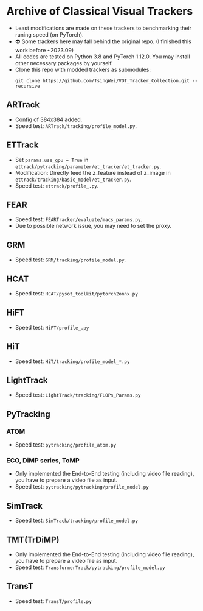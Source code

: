 # Archive of Classical Visual Trackers
- Least modifications are made on these trackers to benchmarking their runing speed (on PyTorch).
- :alien: Some trackers here may fall behind the original repo. (I finished this work before ~2023.09)
- All codes are tested on Python 3.8 and PyTorch 1.12.0. You may install other necessary packages by yourself.
- Clone this repo with modded trackers as submodules:
    ```
    git clone https://github.com/TsingWei/VOT_Tracker_Collection.git --recursive
    ```

## ARTrack
- Config of 384x384 added.
- Speed test: `ARTrack/tracking/profile_model.py`.

## ETTrack
- Set `params.use_gpu = True` in `ettrack/pytracking/parameter/et_tracker/et_tracker.py`. 
- Modification: Directly feed the z_feature instead of z_image in `ettrack/tracking/basic_model/et_tracker.py`.
- Speed test: `ettrack/profile_.py`.

## FEAR
- Speed test: `FEARTracker/evaluate/macs_params.py`.
- Due to possible network issue, you may need to set the proxy.

## GRM
- Speed test: `GRM/tracking/profile_model.py`.

## HCAT
- Speed test: `HCAT/pysot_toolkit/pytorch2onnx.py`

## HiFT
- Speed test: `HiFT/profile_.py`

## HiT
- Speed test: `HiT/tracking/profile_model_*.py`

## LightTrack
- Speed test: `LightTrack/tracking/FLOPs_Params.py`

## PyTracking
### ATOM
- Speed test: `pytracking/profile_atom.py`
### ECO, DiMP series, ToMP
- Only implemented the End-to-End testing (including video file reading), you have to prepare a video file as input.
- Speed test: `pytracking/pytracking/profile_model.py`

## SimTrack
- Speed test: `SimTrack/tracking/profile_model.py`

## TMT(TrDiMP)
- Only implemented the End-to-End testing (including video file reading), you have to prepare a video file as input.
- Speed test: `TransformerTrack/pytracking/profile_model.py`

## TransT
- Speed test: `TransT/profile.py`